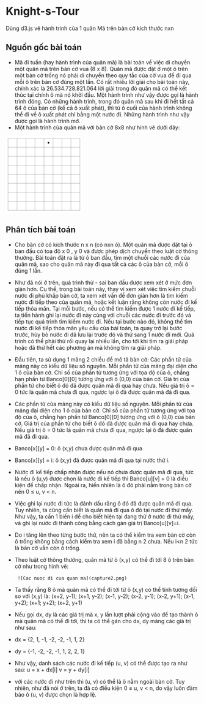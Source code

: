 # Knight-s-Tour
Dùng d3.js vẽ hành trình của 1 quân Mã trên bàn cờ kích thước nxn
## Nguồn gốc bài toán
* Mã đi tuần (hay hành trình của quân mã) là bài toán về việc di chuyển một quân mã trên bàn cờ vua (8 x 8). 
Quân mã được đặt ở một ô trên một bàn cờ trống nó phải di chuyển theo quy tắc của cờ vua để đi qua mỗi ô trên bàn cờ đúng một lần.
Có rất nhiều lời giải cho bài toán này, chính xác là 26.534.728.821.064 lời giải trong đó quân mã có thể kết thúc tại chính ô mà nó khởi đầu.
Một hành trình như vậy được gọi là hành trình đóng. Có những hành trình, trong đó quân mã sau khi đi hết tất cả 64 ô của bàn cờ (kể cả ô xuất phát), thì từ ô cuối của hành trình không thể đi về ô xuất phát chỉ bằng một nước đi. Những hành trình như vậy được gọi là hành trình mở.
* Một hành trình của quân mã với bàn cờ 8x8 như hình vẽ dưới đây:

![Knight's Tour](Knight's_tour_anim.gif)

## Phân tích bài toán
* Cho bàn cờ có kích thước n x n (có nxn ô). Một quân mã được đặt tại ô ban đầu có toạ độ x 0 , y 0
và được phép dịch chuyển theo luật cờ thông thường. Bài toán đặt ra là từ ô ban đầu, tìm một chuỗi
các nước đi của quân mã, sao cho quân mã này đi qua tất cả các ô của bàn cờ, mỗi ô đúng 1 lần.
* Như đã nói ở trên, quá trình thử - sai ban đầu được xem xét ở mức đơn giản hơn. Cụ thể,
trong bài toán này, thay vì xem xét việc tìm kiếm chuỗi nước đi phủ khắp bàn cờ, ta xem xét vấn
đề đơn giản hơn là tìm kiếm nước đi tiếp theo của quân mã, hoặc kết luận rằng không còn nước đi
kế tiếp thỏa mãn. Tại mỗi bước, nếu có thể tìm kiếm được 1 nước đi kế tiếp, ta tiến hành ghi lại
nước đi này cùng với chuỗi các nước đi trước đó và tiếp tục quá trình tìm kiếm nước đi. Nếu tại
bước nào đó, không thể tìm nước đi kế tiếp thỏa mãn yêu cầu của bài toán, ta quay trở lại bước trước,
 hủy bỏ nước đi đã lưu lại trước đó và thử sang 1 nước đi mới. Quá trình có thể phải thử rồi
quay lại nhiều lần, cho tới khi tìm ra giải pháp hoặc đã thử hết các phương án mà không tìm ra
giải pháp.
* Đầu tiên, ta sử dụng 1 mảng 2 chiều đề mô tả bàn cờ:
Các phần tử của mảng này có kiểu dữ liệu số nguyên. Mỗi phần tử của mảng đại diện cho 1
ô của bàn cờ. Chỉ số của phần tử tương ứng với tọa độ của ô, chẳng hạn phần tử Banco[0][0]
tương ứng với ô (0,0) của bàn cờ. Giá trị của phần tử cho biết ô đó đã được quân mã đi qua hay
chưa. Nếu giá trị ô = 0 tức là quân mã chưa đi qua, ngược lại ô đã được quân mã đã đi qua.
* Các phần tử của mảng này có kiểu dữ liệu số nguyên. Mỗi phần tử của mảng đại diện cho 1
ô của bàn cờ. Chỉ số của phần tử tương ứng với tọa độ của ô, chẳng hạn phần tử Banco[0][0]
tương ứng với ô (0,0) của bàn cờ. Giá trị của phần tử cho biết ô đó đã được quân mã đi qua hay
chưa. Nếu giá trị ô = 0 tức là quân mã chưa đi qua, ngược lại ô đã được quân mã đã đi qua.
* Banco[x][y] = 0: ô (x,y) chưa được quân mã đi qua
* Banco[x][y] = i: ô (x,y) đã được quân mã đi qua tại nước thứ i.
* Nước đi kế tiếp chấp nhận được nếu nó chưa được quân mã đi qua, tức là nếu ô (u,v) được
chọn là nước đi kế tiếp thì Banco[u][v] = 0 là điều kiện để chấp nhận. Ngoài ra, hiển nhiên là ô đó
phải nằm trong bàn cờ nên 0 ≤ u, v < n.
* Việc ghi lại nước đi tức là đánh dấu rằng ô đó đã được quân mã đi qua. Tuy nhiên, ta cũng
cần biết là quân mã đi qua ô đó tại nước đi thứ mấy. Như vậy, ta cần 1 biến i để cho biết hiện tại
đang thử ở nước đi thứ mấy, và ghi lại nước đi thành công bằng cách gán giá trị Banco[u][v]=i.
* Do i tăng lên theo từng bước thử, nên ta có thể kiểm tra xem bàn cờ còn ô trống không bằng
cách kiểm tra xem i đã bằng n 2 chưa. Nếu i<n 2 tức là bàn cờ vẫn còn ô trống.
* Theo luật cờ thông thường, quân mã từ ô (x,y) có thể đi tới 8 ô trên bàn cờ như trong hình vẽ:

       ![Cac nuoc di cua quan ma](capture2.png)

* Ta thấy rằng 8 ô mà quân mã có thể đi tới từ ô (x,y) có thể tính tương đối so với (x,y) là:
(x+2, y-1); (x+1, y-2); (x-1, y-2); (x-2, y-1); (x-2, y+1); (x-1, y+2); (x+1; y+2); (x+2, y+1)
* Nếu gọi dx, dy là các giá trị mà x, y lần lượt phải cộng vào để tạo thành ô mà quân mã có
thể đi tới, thì ta có thể gán cho dx, dy mảng các giá trị như sau:
* dx = {2, 1, -1, -2, -2, -1, 1, 2}
* dy = {-1, -2, -2, -1, 1, 2, 2, 1}
* Như vậy, danh sách các nước đi kế tiếp (u, v) có thể được tạo ra như sau:
u = x + dx[i]
v = y + dy[i]
* với các nước đi như trên thì (u, v) có thể là ô nằm ngoài bàn cờ. Tuy nhiên, như
đã nói ở trên, ta đã có điều kiện 0 ≤ u, v < n, do vậy luôn đảm bảo ô (u, v) được chọn là hợp lệ.
























